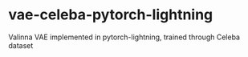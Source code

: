 # vae-celeba-pytorch-lightning
Valinna VAE implemented in pytorch-lightning, trained through Celeba dataset
